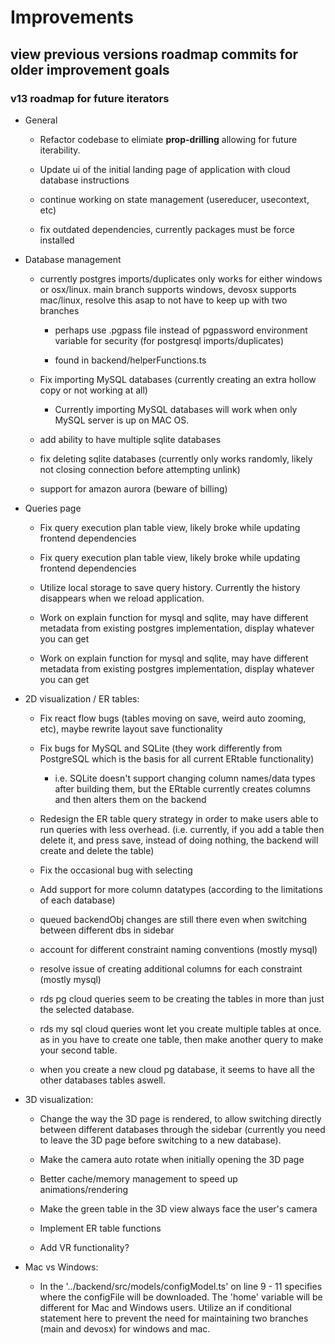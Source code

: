 # Improvements

## view previous versions roadmap commits for older improvement goals

### v13 roadmap for future iterators

- General

    - Refactor codebase to elimiate <strong>prop-drilling</strong> allowing for future iterability. 

    - Update ui of the initial landing page of application with cloud database instructions

    - continue working on state management (usereducer, usecontext, etc)

    - fix outdated dependencies, currently packages must be force installed


- Database management

    - currently postgres imports/duplicates only works for either windows or osx/linux. main branch supports windows, devosx supports mac/linux, resolve this asap to not have to keep up with two branches

        - perhaps use .pgpass file instead of pgpassword environment variable for security (for postgresql imports/duplicates)

        - found in backend/helperFunctions.ts

    - Fix importing MySQL databases (currently creating an extra hollow copy or not working at all)
      
        - Currently importing MySQL databases will work when only MySQL server is up on MAC OS.

    - add ability to have multiple sqlite databases

    - fix deleting sqlite databases (currently only works randomly, likely not closing connection before attempting unlink)
    
    - support for amazon aurora (beware of billing)


- Queries page

    - Fix query execution plan table view, likely broke while updating frontend dependencies
    - Fix query execution plan table view, likely broke while updating frontend dependencies

    - Utilize local storage to save query history. Currently the history disappears when we reload application.

    - Work on explain function for mysql and sqlite, may have different metadata from existing postgres implementation, display whatever you can get 
    - Work on explain function for mysql and sqlite, may have different metadata from existing postgres implementation, display whatever you can get 


- 2D visualization / ER tables: 

    - Fix react flow bugs (tables moving on save, weird auto zooming, etc), maybe rewrite layout save functionality

    - Fix bugs for MySQL and SQLite (they work differently from PostgreSQL which is the basis for all current ERtable functionality)

        - i.e. SQLite doesn't support changing column names/data types after building them, but the ERtable currently creates columns and then alters them on the backend

    - Redesign the ER table query strategy in order to make users able to run queries with less overhead. (i.e. currently, if you add a table then delete it, and press save, instead of doing nothing, the backend will create and delete the table)

    - Fix the occasional bug with selecting

    - Add support for more column datatypes (according to the limitations of each database)

    - queued backendObj changes are still there even when switching between different dbs in sidebar

    - account for different constraint naming conventions (mostly mysql)

    - resolve issue of creating additional columns for each constraint (mostly mysql)

    - rds pg cloud queries seem to be creating the tables in more than just the selected database.

    - rds my sql cloud queries wont let you create multiple tables at once. as in you have to create one table, then make another query to make your second table.

    - when you create a new cloud pg database, it seems to have all the other databases tables aswell.
 

- 3D visualization: 

    - Change the way the 3D page is rendered, to allow switching directly between different databases through the sidebar (currently you need to leave the 3D page before switching to a new database).

    - Make the camera auto rotate when initially opening the 3D page

    - Better cache/memory management to speed up animations/rendering

    - Make the green table in the 3D view always face the user's camera

    - Implement ER table functions

    - Add VR functionality?

- Mac vs Windows:

    - In the '../backend/src/models/configModel.ts' on line 9 - 11 specifies where the configFile will be downloaded. The 'home' variable will be different for Mac and Windows users. Utilize an if conditional statement here to prevent the need for maintaining two branches (main and devosx) for windows and mac.

